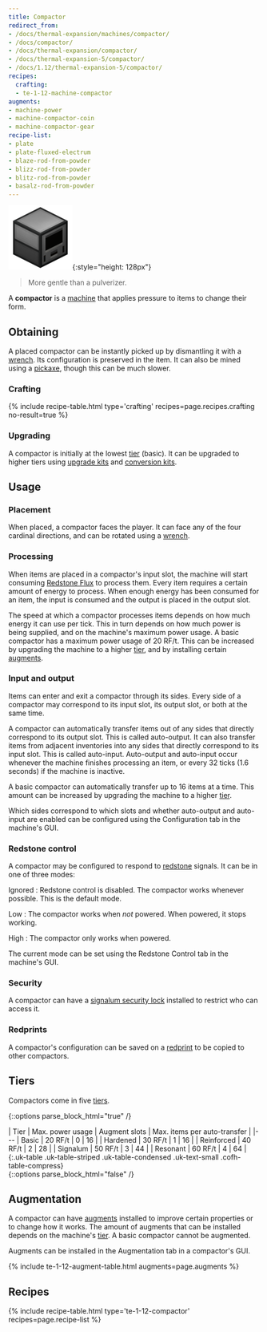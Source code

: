 ```yaml
---
title: Compactor
redirect_from:
- /docs/thermal-expansion/machines/compactor/
- /docs/compactor/
- /docs/thermal-expansion/compactor/
- /docs/thermal-expansion-5/compactor/
- /docs/1.12/thermal-expansion-5/compactor/
recipes:
  crafting:
  - te-1-12-machine-compactor
augments:
- machine-power
- machine-compactor-coin
- machine-compactor-gear
recipe-list:
- plate
- plate-fluxed-electrum
- blaze-rod-from-powder
- blizz-rod-from-powder
- blitz-rod-from-powder
- basalz-rod-from-powder
---
```


![Compactor](/assets/images/thermal-expansion-5/compactor.png){:style="height: 128px"}

> More gentle than a pulverizer.


A **compactor** is a [machine](/docs/1.12/thermal-expansion/machines/) that applies pressure to items
to change their form.


Obtaining
---------

A placed compactor can be instantly picked up by dismantling it with a
[wrench](/docs/1.12/wrenches/). Its configuration is preserved in the item. It can
also be mined using a [pickaxe](https://minecraft.gamepedia.com/Pickaxe), though
this can be much slower.

### Crafting
{% include recipe-table.html type='crafting' recipes=page.recipes.crafting no-result=true %}

### Upgrading
A compactor is initially at the lowest [tier](#tiers) (basic). It can be
upgraded to higher tiers using [upgrade kits](/docs/1.12/thermal-foundation/upgrade-kits/) and
[conversion kits](/docs/1.12/thermal-foundation/conversion-kits/).


Usage
-----

### Placement
When placed, a compactor faces the player. It can face any of the four cardinal
directions, and can be rotated using a [wrench](/docs/1.12/wrenches/).

### Processing
When items are placed in a compactor's input slot, the machine will start
consuming [Redstone Flux](/docs/redstone-flux/) to process them. Every item
requires a certain amount of energy to process. When enough energy has been
consumed for an item, the input is consumed and the output is placed in the
output slot.

The speed at which a compactor processes items depends on how much energy it can
use per tick. This in turn depends on how much power is being supplied, and on
the machine's maximum power usage. A basic compactor has a maximum power usage
of 20 RF/t. This can be increased by upgrading the machine to a higher
[tier](#tiers), and by installing certain [augments](#augmentation).

### Input and output
Items can enter and exit a compactor through its sides. Every side of a
compactor may correspond to its input slot, its output slot, or both at the same
time.

A compactor can automatically transfer items out of any sides that directly
correspond to its output slot. This is called auto-output. It can also transfer
items from adjacent inventories into any sides that directly correspond to its
input slot. This is called auto-input. Auto-output and auto-input occur whenever
the machine finishes processing an item, or every 32 ticks (1.6 seconds) if the
machine is inactive.

A basic compactor can automatically transfer up to 16 items at a time. This
amount can be increased by upgrading the machine to a higher [tier](#tiers).

Which sides correspond to which slots and whether auto-output and auto-input are
enabled can be configured using the Configuration tab in the machine's GUI.

### Redstone control
A compactor may be configured to respond to
[redstone](https://minecraft.gamepedia.com/Redstone) signals. It can be in one
of three modes:

Ignored
: Redstone control is disabled. The compactor works whenever possible. This is
the default mode.

Low
: The compactor works when *not* powered. When powered, it stops working.

High
: The compactor only works when powered.

The current mode can be set using the Redstone Control tab in the machine's GUI.

### Security
A compactor can have a [signalum security lock](/docs/1.12/thermal-foundation/signalum-security-lock/)
installed to restrict who can access it.

### Redprints
A compactor's configuration can be saved on a [redprint](/docs/1.12/thermal-foundation/redprint/) to be
copied to other compactors.


Tiers
-----

Compactors come in five [tiers](/docs/1.12/thermal-foundation/tiers/).

{::options parse_block_html="true" /}
<div class="uk-overflow-container">
| Tier | Max. power usage | Augment slots | Max. items per auto-transfer |
|---
| Basic | 20 RF/t | 0 | 16 |
| Hardened | 30 RF/t | 1 | 16 |
| Reinforced | 40 RF/t | 2 | 28 |
| Signalum | 50 RF/t | 3 | 44 |
| Resonant | 60 RF/t | 4 | 64 |
{:.uk-table .uk-table-striped .uk-table-condensed .uk-text-small .cofh-table-compress}
</div>
{::options parse_block_html="false" /}


Augmentation
------------

A compactor can have [augments](/docs/1.12/thermal-expansion/augments/) installed to improve certain
properties or to change how it works. The amount of augments that can be
installed depends on the machine's [tier](#tiers). A basic compactor cannot be
augmented.

Augments can be installed in the Augmentation tab in a compactor's GUI.

{% include te-1-12-augment-table.html augments=page.augments %}


Recipes
-------

{% include recipe-table.html type='te-1-12-compactor' recipes=page.recipe-list %}
